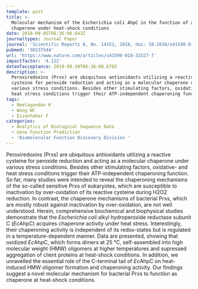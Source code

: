 ```yaml
---
template: post
title: >-
  Molecular mechanism of the Escherichia coli AhpC in the function of a
  chaperone under heat-shock conditions
date: 2018-09-05T06:36:08.643Z
journaltypes: Journal Paper
journal: 'Scientific Reports 8, No. 14151, 2018, doi: 10.1038/s41598-018-32527-7'
pubmed: '30237544'
url: 'https://www.nature.com/articles/s41598-018-32527-7'
impactfactor: '4.122'
dateofacceptance: 2018-09-20T06:36:08.670Z
description: >-
  Peroxiredoxins (Prxs) are ubiquitous antioxidants utilizing a reactive
  cysteine for peroxide reduction and acting as a molecular chaperone under
  various stress conditions. Besides other stimulating factors, oxidative- and
  heat stress conditions trigger their ATP-independent chaperoning function. 
tags:
  - Neelagandan K
  - Wong WC
  - Eisenhaber F
categories:
  - Analytics of Biological Sequence Data
  - Gene Function Prediction
  - 'Biomolecular Function Discovery Division '
---
```

<!--StartFragment-->

Peroxiredoxins (Prxs) are ubiquitous antioxidants utilizing a reactive cysteine for peroxide reduction and acting as a molecular chaperone under various stress conditions. Besides other stimulating factors, oxidative- and heat stress conditions trigger their ATP-independent chaperoning function. So far, many studies were intended to reveal the chaperoning mechanisms of the so-called sensitive Prxs of eukaryotes, which are susceptible to inactivation by over-oxidation of its reactive cysteine during H2O2 reduction. In contrast, the chaperone mechanisms of bacterial Prxs, which are mostly robust against inactivation by over-oxidation, are not well understood. Herein, comprehensive biochemical and biophysical studies demonstrate that the *Escherichia coli* alkyl hydroperoxide reductase subunit C (*Ec*AhpC) acquires chaperone activity under heat stress. Interestingly, their chaperoning activity is independent of its redox-states but is regulated in a temperature-dependent manner. Data are presented, showing that oxidized *Ec*AhpC, which forms dimers at 25 °C, self-assembled into high molecular weight (HMW) oligomers at higher temperatures and supressed aggregation of client proteins at heat-shock conditions. In addition, we unravelled the essential role of the C-terminal tail of *Ec*AhpC on heat-induced HMW oligomer formation and chaperoning activity. Our findings suggest a novel molecular mechanism for bacterial Prxs to function as chaperone at heat-shock conditions.

<!--EndFragment-->
